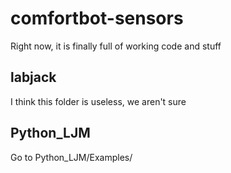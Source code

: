 # comfortbot-sensors

Right now, it is finally full of working code and stuff
## labjack

I think this folder is useless, we aren't sure

## Python_LJM

Go to Python_LJM/Examples/
